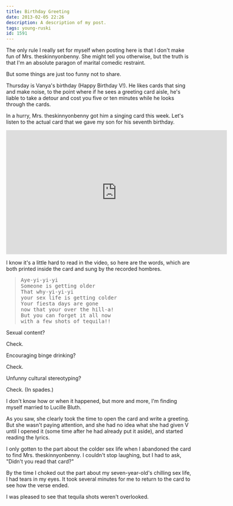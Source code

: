 ```yaml
---
title: Birthday Greeting
date: 2013-02-05 22:26
description: A description of my post.
tags: young-ruski
id: 1591
---
```

The only rule I really set for myself when posting here is that I don't make fun of Mrs. theskinnyonbenny.  She might tell you otherwise, but the truth is that I'm an absolute paragon of marital comedic restraint.

But some things are just too funny not to share.

Thursday is Vanya's birthday (Happy Birthday V!).  He likes cards that sing and make noise, to the point where if he sees a greeting card aisle, he's liable to take a detour and cost you five or ten minutes while he looks through the cards.  

In a hurry, Mrs. theskinnyonbenny got him a singing card this week.  Let's listen to the actual card that we gave my son for his seventh birthday.

<iframe src="http://player.vimeo.com/video/59033926?byline=0&amp;portrait=0&amp;color=ffffff" width="600" height="337" frameborder="0" webkitAllowFullScreen mozallowfullscreen allowFullScreen></iframe> 

I know it's a little hard to read in the video, so here are the words, which are both printed inside the card and sung by the recorded hombres.

<blockquote><pre>Aye-yi-yi-yi
Someone is getting older
That why-yi-yi-yi
your sex life is getting colder
Your fiesta days are gone
now that your over the hill-a!
But you can forget it all now
with a few shots of tequila!!</pre></blockquote>

Sexual content?

Check.

Encouraging binge drinking?

Check.

Unfunny cultural stereotyping?

Check.  (In spades.)

I don't know how or when it happened, but more and more, I'm finding myself married to Lucille Bluth.

As you saw, she clearly took the time to open the card and write a greeting.  But she wasn't paying attention, and she had no idea what she had given V until I opened it (some time after he had already put it aside), and started reading the lyrics.

I only gotten to the part about the colder sex life when I abandoned the card to find Mrs. theskinnyonbenny.  I couldn't stop laughing, but I had to ask, "Didn't you read that card?"

By the time I choked out the part about my seven-year-old's chilling sex life, I had tears in my eyes.  It took several minutes for me to return to the card to see how the verse ended.  

I was pleased to see that tequila shots weren't overlooked.

